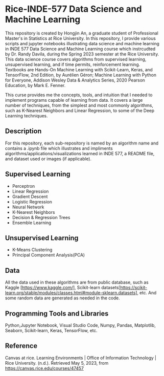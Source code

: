 # Rice-INDE-577 Data Science and Machine Learning

This repository is created by Hongjin An, a graduate student of Professional Master's in Statistics at Rice University. In this repository, I provide various scripts and jupyter notebooks illustrating data science and machine learning in INDE 577 Data Science and Machine Learning course which instrcudted by Dr. Randy Davila, during the Spring 2023 semester at the Rice University. This data science course covers algorithms from supervised learning, unsupervised learning, and if time permits, reinforcement learning. Textbooks are Hands-On Machine Learning with Scikit-Learn, Keras, and TensorFlow, 2nd Edition, by Aurélien Géron; Machine Learning with Python for Everyone, Addison Wesley Data & Analytics Series, 2020 Pearson Education, by Mark E. Fenner.

This curse provides me the concepts, tools, and intuition that I needed to implement programs capable of learning from data. It covers a large number of techniques, from the simplest and most commonly algorithms, such as K-Nearest Neighbors and Linear Regression, to some of the Deep Learning techniques. 

## Description

For this repository, each sub-repository is named by an algorithm name and contains a .ipynb file which illustrates and impliments algorithms/applications/visualizations learned in INDE 577, a README file, and dataset used or images (if applicable).


## Supervised Learning

* Perceptron
* Linear Regression
* Gradient Descent
* Logistic Regression
* Neural Network
* K-Nearest Neighbors
* Decision & Regression Trees
* Ensemble Learning

## Unsupervised Learning

* K-Means Clustering
* Principal Component Analysis(PCA)


## Data

All the data used in these algorithms are from public database, such as Kaggle [https://www.kaggle.com/], Scikit-learn datasets[https://scikit-learn.org/stable/modules/classes.html#module-sklearn.datasets], etc. And some random data are generated as needed in the code.

## Programming Tools and Libraries

Python,Jupyter Notebook, Visual Studio Code, Numpy, Pandas, Matplotlib, Seaborn, Scikit-learn, Keras, TensorFlow, etc.

## Reference

Canvas at rice. Learning Environments | Office of Information Technology | Rice University. (n.d.). Retrieved May 5, 2023, from https://canvas.rice.edu/courses/47457 
